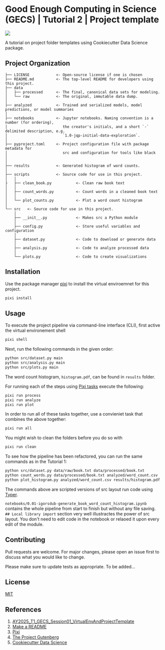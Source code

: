 # Good Enough Computing in Science (GECS) | Tutorial 2 | Project template

<a target="_blank" href="https://cookiecutter-data-science.drivendata.org/">
    <img src="https://img.shields.io/badge/CCDS-Project%20template-328F97?logo=cookiecutter" />
</a>

A tutorial on project folder templates using Cookiecutter Data Science package.

## Project Organization

```text
├── LICENSE            <- Open-source license if one is chosen
├── README.md          <- The top-level README for developers using this project.
├── data
│   ├── processed      <- The final, canonical data sets for modeling.
│   └── raw            <- The original, immutable data dump.
│
├── analyzed           <- Trained and serialized models, model predictions, or model summaries
│
├── notebooks          <- Jupyter notebooks. Naming convention is a number (for ordering),
│                         the creator's initials, and a short `-` delimited description, e.g.
│                         `1.0-jqp-initial-data-exploration`.
│
├── pyproject.toml     <- Project configuration file with package metadata for 
│                         src and configuration for tools like black
│
│
├── results            <- Generated histogram of word counts.
│
├── scripts            <- Source code for use in this project.
│   │
├   ├── clean_book.py           <- Clean raw book text
│   │
│   ├── count_words.py          <- Count words in a cleaned book text
│   │
│   └── plot_counts.py          <- Plot a word count histogram
│
└── src   <- Source code for use in this project.
    │
    ├── __init__.py             <- Makes src a Python module
    │
    ├── config.py               <- Store useful variables and configuration
    │
    ├── dataset.py              <- Code to download or generate data
    │
    ├── analysis.py             <- Code to analyze processed data
    │
    └── plots.py                <- Code to create visualizations
```

## Installation

Use the package manager [pixi](https://pixi.sh) to install the virtual enviroemnet for this project.

```bash
pixi install
```

## Usage

To execute the project pipeline via command-line interface (CLI), first active the virtual environement shell

```bash
pixi shell
```

Next, run the following commands in the given order:

```bash
python src/dataset.py main
python src/analysis.py main
python src/plots.py main
```

The word count histogram, `histogram.pdf`, can be found in `results` folder.

For running each of the steps using [Pixi tasks](https://pixi.sh/latest/workspace/advanced_tasks) execute the following:

```bash
pixi run process
pixi run analyze
pixi run plot
```

In order to run all of these tasks together, use a convieniet task that combines the above together:

```bash
pixi run all
```

You might wish to clean the folders before you do so with

```bash
pixi run clean
```

To see how the pipeline has been refactored, you can run the same commands as in the Tutorial 1:

```bash
python src/dataset.py data/raw/book.txt data/processed/book.txt
python count_words.py data/processed/book.txt analyzed/word_count.csv
python plot_histogram.py analyzed/word_count.csv results/histogram.pdf
```

The commands above are scripted versions of src layout run code using [Typer](https://typer.tiangolo.com/).

`notebooks/0.01-igorsdub-generate_book_word_count_histogram.ipynb` contains the whole pipeline from start to finish but without any file saving. `## Local library import` section very well illustractes the power of src layout. You don't need to edit code in the notebook or relaoed it upon every edit of the module.

## Contributing

Pull requests are welcome. For major changes, please open an issue first
to discuss what you would like to change.

Please make sure to update tests as appropriate. To be added...

## License

[MIT](https://choosealicense.com/licenses/mit/)

## References

1. [AY2025_T1_GECS_Session01_VirtualEnvAndProjectTemplate](https://docs.google.com/presentation/d/1ibLj6rD1ChZBS5Bze_0ej7ZD4ASjWr5mLCBI7scfi48/edit?usp=sharing)
2. [Make a README](https://www.makeareadme.com/)
3. [Pixi](https://pixi.sh)
4. [The Project Gutenberg](https://www.gutenberg.org/)
5. [Cookiecutter Data Science](https://cookiecutter-data-science.drivendata.org/)
